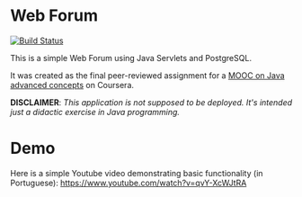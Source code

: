 # Web Forum

[![Build Status](https://travis-ci.org/meunomemauricio/webforum.svg?branch=master)](https://travis-ci.org/meunomemauricio/webforum)

This is a simple Web Forum using Java Servlets and PostgreSQL.

It was created as the final peer-reviewed assignment for a [MOOC on Java advanced concepts](https://www.coursera.org/learn/desenvolvimento-agil-com-java-avancado/) on Coursera.

**DISCLAIMER**: *This application is not supposed to be deployed. It's intended just a didactic exercise in Java programming.*

# Demo

Here is a simple Youtube video demonstrating basic functionality (in Portuguese): https://www.youtube.com/watch?v=qvY-XcWJtRA

